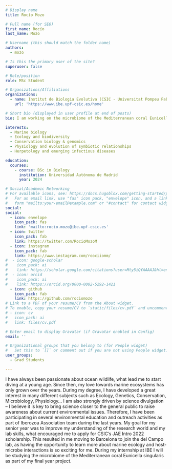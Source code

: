 ```yaml
---
# Display name
title: Rocío Mozo

# Full name (for SEO)
first_name: Rocío
last_name: Mozo

# Username (this should match the folder name)
authors:
  - mozo

# Is this the primary user of the site?
superuser: false

# Role/position
role: MSc Student

# Organizations/Affiliations
organizations:
  - name: Institut de Biologia Evolutiva (CSIC - Universitat Pompeu Fabra)
    url: 'https://www.ibe.upf-csic.es/home'

# Short bio (displayed in user profile at end of posts)
bio: I am working on the microbiome of the Mediterranean coral Eunicella singularis as part of my final year project.

interests:
  - Marine biology
  - Ecology and biodiversity
  - Conservation biology & genomics
  - Physiology and evolution of symbiotic relationships
  - Herpetology and emerging infectious diseases

education:
  courses:
    - course: BSc in Biology
      institution: Universidad Autónoma de Madrid
      year: 2024

# Social/Academic Networking
# For available icons, see: https://docs.hugoblox.com/getting-started/page-builder/#icons
#   For an email link, use "fas" icon pack, "envelope" icon, and a link in the
#   form "mailto:your-email@example.com" or "#contact" for contact widget.
social:
social:
  - icon: envelope
    icon_pack: fas
    link: 'mailto:rocio.mozo@ibe.upf-csic.es'
  - icon: twitter
    icon_pack: fab
    link: https://twitter.com/RocioMozoM
  - icon: instagram
    icon_pack: fab
    link: https://www.instagram.com/roociiomm/
#  - icon: google-scholar
#    icon_pack: ai
#    link: https://scholar.google.com/citations?user=Mty5iQYAAAAJ&hl=en
#  - icon: orcid
#    icon_pack: ai
#    link: https://orcid.org/0000-0002-5292-1421
  - icon: github
    icon_pack: fab
    link: https://github.com/rociomozo
# Link to a PDF of your resume/CV from the About widget.
# To enable, copy your resume/CV to `static/files/cv.pdf` and uncomment the lines below.
# - icon: cv
#   icon_pack: ai
#   link: files/cv.pdf

# Enter email to display Gravatar (if Gravatar enabled in Config)
email: ''

# Organizational groups that you belong to (for People widget)
#   Set this to `[]` or comment out if you are not using People widget.
user_groups:
  - Grad Students

---
```


I have always been passionate about ocean wildlife, what lead me to start diving at a young age. Since then, my love towards marine ecosystems has only grown over the years. During my degree, I have developed a great interest in many different subjects such as Ecology, Genetics, Conservation, Microbiology, Physiology… I am also strongly driven by science divulgation – I believe it is key to bring science closer to the general public to raise awareness about current environmental issues. Therefore, I have been participating in several environmental education and outreach activities as part of Iberozoa Association team during the last years. My goal for my senior year was to improve my understanding of the research world and my lab skills, what encouraged me to apply for CSIC’s JAE Intro 2022 scholarship. This resulted in me moving to Barcelona to join the del Campo lab, as having the opportunity to learn more about marine ecology and host-microbe interactions is so exciting for me. During my internship at IBE I will be studying the microbiome of the Mediterranean coral Eunicella singularis as part of my final year project.